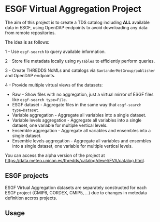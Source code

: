 # ESGF Virtual Aggregation Project

The aim of this project is to create a TDS catalog including **ALL** available data in ESGF, using OpenDAP endpoints to avoid downloading any data from remote repositories.

The idea is as follows:

1 - Use `esgf-search` to query available information.

2 - Store file metadata locally using `PyTables` to efficiently perform queries.

3 - Create THREDDS NcMLs and catalogs via `SantanderMetGroup/publisher` and OpenDAP endpoints.

4 - Provide multiple virtual views of the datasets:
  - Raw - Show files with no aggregation, just a virtual mirror of ESGF files like `esgf-search type=File`.
  - ESGF dataset - Aggregate files in the same way that `esgf-search type=Dataset`.
  - Variable aggregation - Aggregate all variables into a single dataset.
  - Variable levels aggregation - Aggregate all variables into a single dataset, one variable for multiple vertical levels.
  - Ensemble aggregation - Aggregate all variables and ensembles into a single dataset.
  - Ensemble levels aggregation - Aggregate all variables and ensembles into a single dataset, one variable for multiple vertical levels.

You can access the alpha version of the project at https://data.meteo.unican.es/thredds/catalog/devel/EVA/catalog.html.

## ESGF projects

ESGF Virtual Aggregation datasets are separately constructed for each ESGF project (CMIP6, CORDEX, CMIP5, ...) due to changes in metedata definition accros projects.

## Usage

```bash

```
